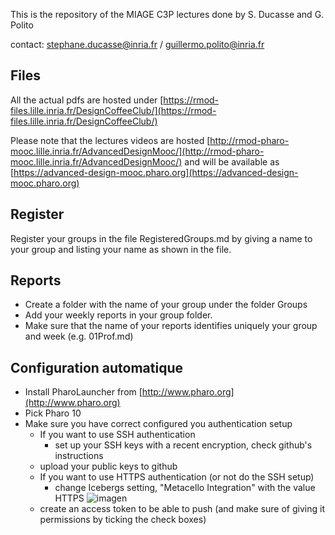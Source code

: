 This is the repository of the MIAGE C3P lectures done by S. Ducasse and G. Polito

contact: stephane.ducasse@inria.fr / guillermo.polito@inria.fr

## Files
All the actual pdfs are hosted under [https://rmod-files.lille.inria.fr/DesignCoffeeClub/](https://rmod-files.lille.inria.fr/DesignCoffeeClub/)

Please note that the lectures videos are hosted [http://rmod-pharo-mooc.lille.inria.fr/AdvancedDesignMooc/](http://rmod-pharo-mooc.lille.inria.fr/AdvancedDesignMooc/) and will be available as [https://advanced-design-mooc.pharo.org](https://advanced-design-mooc.pharo.org)




## Register 
Register your groups in the file RegisteredGroups.md by giving a name to your group and listing your name as shown in the file.


## Reports
- Create a folder with the name of your group under the folder Groups
- Add your weekly reports in your group folder.
- Make sure that the name of your reports identifies uniquely your group and week (e.g. 01Prof.md)



## Configuration automatique

- Install PharoLauncher from [http://www.pharo.org](http://www.pharo.org)
- Pick Pharo 10
- Make sure you have correct configured you authentication setup
    - If you want to use SSH authentication
    	- set up your SSH keys with a recent encryption, check github's instructions
	- upload your public keys to github
    - If you want to use HTTPS authentication (or not do the SSH setup)
    	- change Icebergs setting, "Metacello Integration" with the value HTTPS
	![imagen](https://user-images.githubusercontent.com/708322/197169064-c6bf0bd2-762c-4bbe-b48c-daedb2d3aeef.png)
	- create an access token to be able to push (and make sure of giving it permissions by ticking the check boxes)

